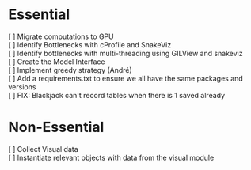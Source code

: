 # Essential <br>
[ ] Migrate computations to GPU<br>
[ ] Identify Bottlenecks with cProfile and SnakeViz<br>
[ ] Identify bottlenecks with multi-threading using GILView and snakeviz <br>
[ ] Create the Model Interface<br>
[ ] Implement greedy strategy (André) <br>
[ ] Add a requirements.txt to ensure we all have the same packages and versions<br>
[ ] FIX: Blackjack can't record tables when there is 1 saved already
# Non-Essential<br>
[ ] Collect Visual data<br>
[ ] Instantiate relevant objects with data from the visual module<br>
